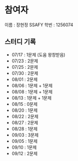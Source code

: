 # 참여자

이름 : 장현정
SSAFY 학번 : 1256074

## 스터디 기록

- 07/17 : 1문제 (도움 왕창받음)
- 07/23 : 2문제
- 07/25 : 2문제
- 07/30 : 2문제
- 08/01 : 2문제
- 08/06 : 1문제 + 1문제
- 08/08 : 1문제 + 1문제
- 08/13 : 1문제 + 1문제
- 08/15 : 0문제
- 08/20 : 1문제
- 08/22 : 2문제
- 08/27 : 2문제
- 08/28 : 1문제
- 09/03 : 3문제
- 09/05 : 1문제
- 09/10 : 1문제
- 09/12 : 2문제
